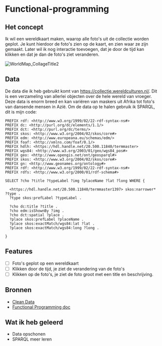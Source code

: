 # Functional-programming

## Het concept
Ik wil een wereldkaart maken, waarop alle foto's uit de collectie worden geplot. Je kunt hierdoor de foto's zien op de kaart, en zien waar ze zijn gemaakt. Later wil ik nog interactie toevoegen, dat je door de tijd kan klikken en dat je dan de foto's ziet veranderen. 
 
![WorldMap_CollageTitle2](https://user-images.githubusercontent.com/43337685/68288942-95acc680-0085-11ea-867f-2aeae3dbbf95.png)

## Data

De data die ik heb gebruikt komt van https://collectie.wereldculturen.nl/. Dit is een verzameling van allerlei objecten over de hele wereld van vroeger. Deze data is enorm breed en kan variëren van maskers uit Afrika tot foto's van dansende mensen in Azië. Om de data op te halen gebruik ik SPARQL, dit is mijn code:

```sparql
PREFIX rdf: <http://www.w3.org/1999/02/22-rdf-syntax-ns#>
PREFIX dc: <http://purl.org/dc/elements/1.1/>
PREFIX dct: <http://purl.org/dc/terms/>
PREFIX skos: <http://www.w3.org/2004/02/skos/core#>
PREFIX edm: <http://www.europeana.eu/schemas/edm/>
PREFIX foaf: <http://xmlns.com/foaf/0.1/>
PREFIX hdlh: <https://hdl.handle.net/20.500.11840/termmaster>
PREFIX wgs84: <http://www.w3.org/2003/01/geo/wgs84_pos#>
PREFIX geo: <http://www.opengis.net/ont/geosparql#>
PREFIX skos: <http://www.w3.org/2004/02/skos/core#>
PREFIX gn: <http://www.geonames.org/ontology#>
PREFIX rdf: <http://www.w3.org/1999/02/22-rdf-syntax-ns#>
PREFIX rdfs: <http://www.w3.org/2000/01/rdf-schema#>

SELECT ?cho ?title ?typeLabel ?img ?placeName ?lat ?long WHERE {

  <https://hdl.handle.net/20.500.11840/termmaster1397> skos:narrower* ?type .
  ?type skos:prefLabel ?typeLabel .
  
  ?cho dc:title ?title .
  ?cho edm:isShownBy ?img .
  ?cho dct:spatial ?place .
  ?place skos:prefLabel ?placeName . 
  ?place skos:exactMatch/wgs84:lat ?lat .
  ?place skos:exactMatch/wgs84:long ?long .
  
}
```

## Features

- [ ] Foto's geplot op een wereldkaart
- [ ] Klikken door de tijd, je ziet de verandering van de foto's
- [ ] Klikken op de foto's, je ziet de foto groot met een title en beschrijving. 

## Bronnen
* [Clean Data](https://www.freecodecamp.org/news/the-junior-developers-guide-to-writing-super-clean-and-readable-code-cd2568e08aae/)
* [Functional Programming doc](https://docs.google.com/presentation/d/1ynCL4B4DyQ65V3cvjfZvbT2a9YrITbhUUUICoOjAP4c/edit#slide=id.g7081ab7627_0_38)

## Wat ik heb geleerd
* Data opschonen
* SPARQL meer leren
